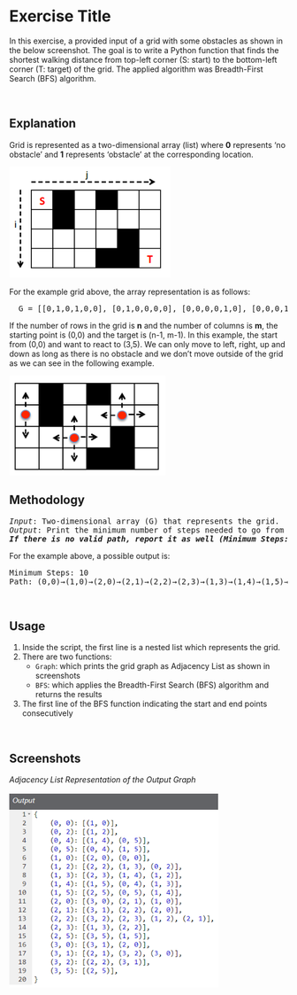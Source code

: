 # Exercise Title
In this exercise, a provided input of a grid with some obstacles as shown in the below screenshot. The goal is to write a Python function that finds the shortest walking distance from top-left corner (S: start) to the bottom-left corner (T: target) of the grid. The applied algorithm was Breadth-First Search (BFS) algorithm. 

<br>


## Explanation
Grid is represented as a two-dimensional array (list) where **0** represents ‘no obstacle’ and **1** represents ‘obstacle’ at the corresponding location.

<img style="max-width: 100%;height: 200px;" src="/screenshots/FullGrid.png" alt>

For the example grid above, the array representation is as follows:
<pre>
  G = [[0,1,0,1,0,0], [0,1,0,0,0,0], [0,0,0,0,1,0], [0,0,0,1,1,0]]
</pre>

If the number of rows in the grid is **n** and the number of columns is **m**, the starting point is (0,0) and the target is (n-1, m-1). In this example, the start from (0,0) and want to react to (3,5). We can only move to left, right, up and down as long as there is no obstacle and we don’t move outside of the grid as we can see in the following example.

<img style="max-width: 100%;height: 180px;" src="/screenshots/GridMovements.png" alt>

<br>

## Methodology

<pre>
<i>Input</i>: Two-dimensional array (G) that represents the grid.
<i>Output</i>: Print the minimum number of steps needed to go from S to T and the actual path. 
<b><i>If there is no valid path, report it as well (Minimum Steps: 0, Path: No Valid Path)</i></b>
</pre>

For the example above, a possible output is:
<pre>
Minimum Steps: 10
Path: (0,0)&rarr;(1,0)&rarr;(2,0)&rarr;(2,1)&rarr;(2,2)&rarr;(2,3)&rarr;(1,3)&rarr;(1,4)&rarr;(1,5)&rarr;(2,5) &rarr;(3,5)
</pre>

<br>

## Usage
<ol>
  <li>Inside the script, the first line is a nested list which represents the grid.</li>
  <li>There are two functions: 
    <ul>
      <li><code>Graph</code>: which prints the grid graph as Adjacency List as shown in screenshots</li>        
      <li><code>BFS</code>: which applies the Breadth-First Search (BFS) algorithm and returns the results </li>
    </ul>
  <li>The first line of the BFS function indicating the start and end points consecutively</li>
</ol>

<br>

## Screenshots
<em>Adjacency List Representation of the Output Graph</em>
   <br><br>
<img style="max-width: 100%;height: 350px;" src="/screenshots/AdjacencyList.png" alt>
